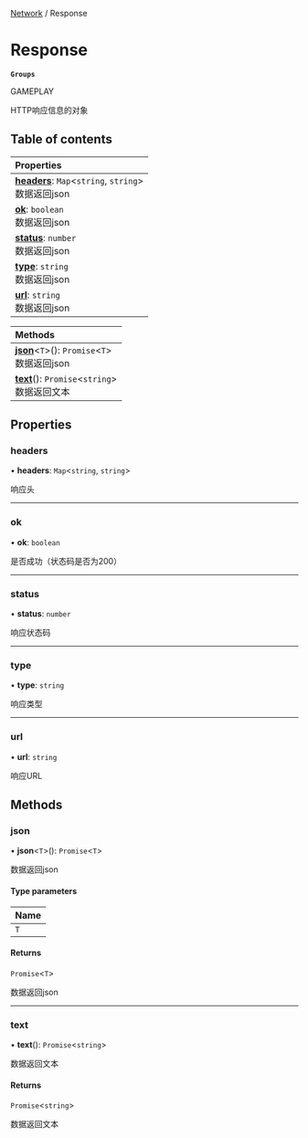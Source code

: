 [Network](../modules/Network.Network.md) / Response

# Response <Badge type="tip" text="Interface" /> <Score text="Response" />

**`Groups`**

GAMEPLAY

HTTP响应信息的对象

## Table of contents

| Properties |
| :-----|
| **[headers](Network.Response.md#headers)**: `Map`<`string`, `string`\> <br> 数据返回json|
| **[ok](Network.Response.md#ok)**: `boolean` <br> 数据返回json|
| **[status](Network.Response.md#status)**: `number` <br> 数据返回json|
| **[type](Network.Response.md#type)**: `string` <br> 数据返回json|
| **[url](Network.Response.md#url)**: `string` <br> 数据返回json|

| Methods |
| :-----|
| **[json](Network.Response.md#json)**<`T`\>(): `Promise`<`T`\> <br> 数据返回json|
| **[text](Network.Response.md#text)**(): `Promise`<`string`\> <br> 数据返回文本|

## Properties

### headers <Score text="headers" /> 

• **headers**: `Map`<`string`, `string`\>

响应头

___

### ok <Score text="ok" /> 

• **ok**: `boolean`

是否成功（状态码是否为200）

___

### status <Score text="status" /> 

• **status**: `number`

响应状态码

___

### type <Score text="type" /> 

• **type**: `string`

响应类型

___

### url <Score text="url" /> 

• **url**: `string`

响应URL

## Methods

### json <Score text="json" /> 

• **json**<`T`\>(): `Promise`<`T`\> 

数据返回json


#### Type parameters

| Name |
| :------ |
| `T` |

#### Returns

`Promise`<`T`\>

数据返回json

___

### text <Score text="text" /> 

• **text**(): `Promise`<`string`\> 

数据返回文本


#### Returns

`Promise`<`string`\>

数据返回文本

